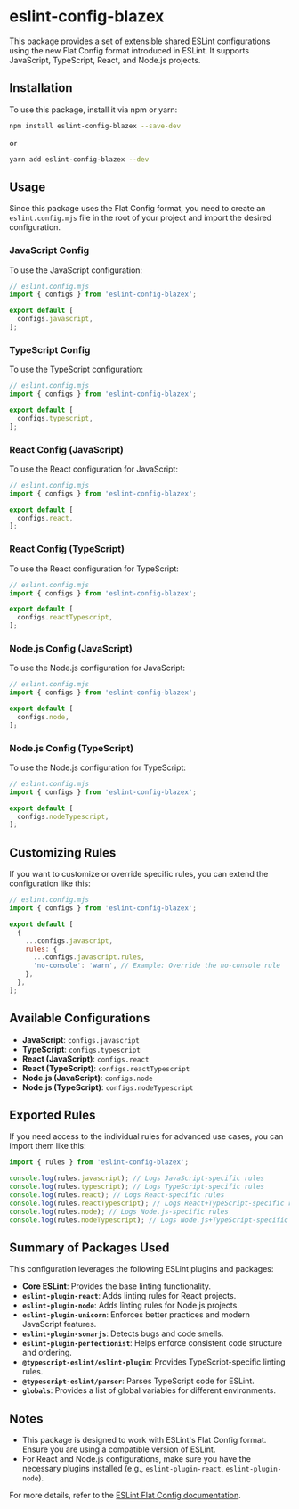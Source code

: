 # eslint-config-blazex

This package provides a set of extensible shared ESLint configurations using the new Flat Config format introduced in ESLint. It supports JavaScript, TypeScript, React, and Node.js projects.

## Installation

To use this package, install it via npm or yarn:

```bash
npm install eslint-config-blazex --save-dev
```

or

```bash
yarn add eslint-config-blazex --dev
```

## Usage

Since this package uses the Flat Config format, you need to create an `eslint.config.mjs` file in the root of your project and import the desired configuration.

### JavaScript Config

To use the JavaScript configuration:

```javascript
// eslint.config.mjs
import { configs } from 'eslint-config-blazex';

export default [
  configs.javascript,
];
```

### TypeScript Config

To use the TypeScript configuration:

```javascript
// eslint.config.mjs
import { configs } from 'eslint-config-blazex';

export default [
  configs.typescript,
];
```

### React Config (JavaScript)

To use the React configuration for JavaScript:

```javascript
// eslint.config.mjs
import { configs } from 'eslint-config-blazex';

export default [
  configs.react,
];
```

### React Config (TypeScript)

To use the React configuration for TypeScript:

```javascript
// eslint.config.mjs
import { configs } from 'eslint-config-blazex';

export default [
  configs.reactTypescript,
];
```

### Node.js Config (JavaScript)

To use the Node.js configuration for JavaScript:

```javascript
// eslint.config.mjs
import { configs } from 'eslint-config-blazex';

export default [
  configs.node,
];
```

### Node.js Config (TypeScript)

To use the Node.js configuration for TypeScript:

```javascript
// eslint.config.mjs
import { configs } from 'eslint-config-blazex';

export default [
  configs.nodeTypescript,
];
```

## Customizing Rules

If you want to customize or override specific rules, you can extend the configuration like this:

```javascript
// eslint.config.mjs
import { configs } from 'eslint-config-blazex';

export default [
  {
    ...configs.javascript,
    rules: {
      ...configs.javascript.rules,
      'no-console': 'warn', // Example: Override the no-console rule
    },
  },
];
```

## Available Configurations

- **JavaScript**: `configs.javascript`
- **TypeScript**: `configs.typescript`
- **React (JavaScript)**: `configs.react`
- **React (TypeScript)**: `configs.reactTypescript`
- **Node.js (JavaScript)**: `configs.node`
- **Node.js (TypeScript)**: `configs.nodeTypescript`

## Exported Rules

If you need access to the individual rules for advanced use cases, you can import them like this:

```javascript
import { rules } from 'eslint-config-blazex';

console.log(rules.javascript); // Logs JavaScript-specific rules
console.log(rules.typescript); // Logs TypeScript-specific rules
console.log(rules.react); // Logs React-specific rules
console.log(rules.reactTypescript); // Logs React+TypeScript-specific rules
console.log(rules.node); // Logs Node.js-specific rules
console.log(rules.nodeTypescript); // Logs Node.js+TypeScript-specific rules
```

## Summary of Packages Used

This configuration leverages the following ESLint plugins and packages:

- **Core ESLint**: Provides the base linting functionality.
- **`eslint-plugin-react`**: Adds linting rules for React projects.
- **`eslint-plugin-node`**: Adds linting rules for Node.js projects.
- **`eslint-plugin-unicorn`**: Enforces better practices and modern JavaScript features.
- **`eslint-plugin-sonarjs`**: Detects bugs and code smells.
- **`eslint-plugin-perfectionist`**: Helps enforce consistent code structure and ordering.
- **`@typescript-eslint/eslint-plugin`**: Provides TypeScript-specific linting rules.
- **`@typescript-eslint/parser`**: Parses TypeScript code for ESLint.
- **`globals`**: Provides a list of global variables for different environments.

## Notes

- This package is designed to work with ESLint's Flat Config format. Ensure you are using a compatible version of ESLint.
- For React and Node.js configurations, make sure you have the necessary plugins installed (e.g., `eslint-plugin-react`, `eslint-plugin-node`).

For more details, refer to the [ESLint Flat Config documentation](https://eslint.org/docs/latest/use/configure/configuration-files-new).
